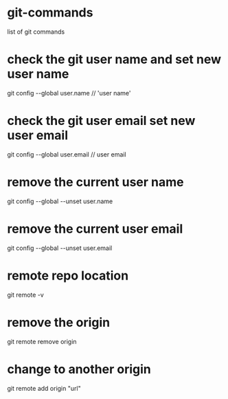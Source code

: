 # git-commands
list of git commands

# check the git user name and set new user name
git config --global user.name // 'user name'

# check the git user email set new user email
git config --global user.email // user email

# remove the current user name 
git config --global --unset user.name

# remove the current user email
git config --global --unset user.email


# remote repo location 
git remote -v

# remove the origin
git remote remove origin

# change to another origin 
git remote add origin "url"


